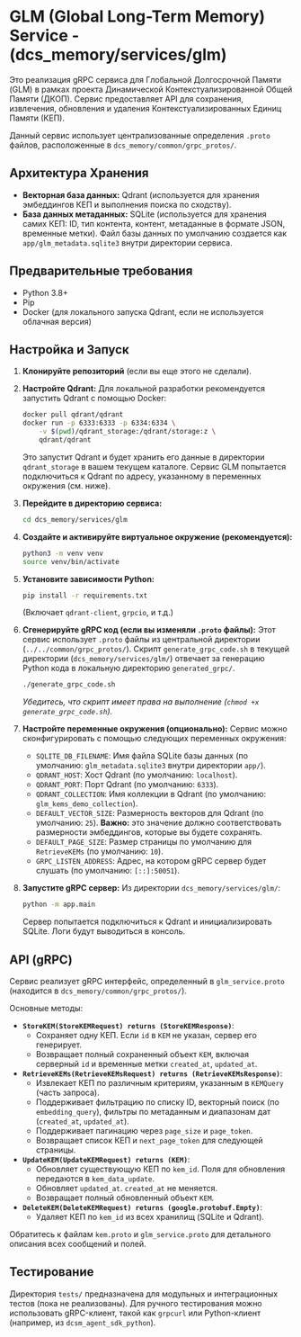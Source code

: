 # GLM (Global Long-Term Memory) Service - (dcs_memory/services/glm)

Это реализация gRPC сервиса для Глобальной Долгосрочной Памяти (GLM) в рамках проекта Динамической Контекстуализированной Общей Памяти (ДКОП).
Сервис предоставляет API для сохранения, извлечения, обновления и удаления Контекстуализированных Единиц Памяти (КЕП).

Данный сервис использует централизованные определения `.proto` файлов, расположенные в `dcs_memory/common/grpc_protos/`.

## Архитектура Хранения

*   **Векторная база данных:** Qdrant (используется для хранения эмбеддингов КЕП и выполнения поиска по сходству).
*   **База данных метаданных:** SQLite (используется для хранения самих КЕП: ID, тип контента, контент, метаданные в формате JSON, временные метки). Файл базы данных по умолчанию создается как `app/glm_metadata.sqlite3` внутри директории сервиса.

## Предварительные требования

*   Python 3.8+
*   Pip
*   Docker (для локального запуска Qdrant, если не используется облачная версия)

## Настройка и Запуск

1.  **Клонируйте репозиторий** (если вы еще этого не сделали).

2.  **Настройте Qdrant:**
    Для локальной разработки рекомендуется запустить Qdrant с помощью Docker:
    ```bash
    docker pull qdrant/qdrant
    docker run -p 6333:6333 -p 6334:6334 \
        -v $(pwd)/qdrant_storage:/qdrant/storage:z \
        qdrant/qdrant
    ```
    Это запустит Qdrant и будет хранить его данные в директории `qdrant_storage` в вашем текущем каталоге.
    Сервис GLM попытается подключиться к Qdrant по адресу, указанному в переменных окружения (см. ниже).

3.  **Перейдите в директорию сервиса:**
    ```bash
    cd dcs_memory/services/glm
    ```

4.  **Создайте и активируйте виртуальное окружение (рекомендуется):**
    ```bash
    python3 -m venv venv
    source venv/bin/activate
    ```

5.  **Установите зависимости Python:**
    ```bash
    pip install -r requirements.txt
    ```
    (Включает `qdrant-client`, `grpcio`, и т.д.)

6.  **Сгенерируйте gRPC код (если вы изменяли `.proto` файлы):**
    Этот сервис использует `.proto` файлы из центральной директории (`../../common/grpc_protos/`). Скрипт `generate_grpc_code.sh` в текущей директории (`dcs_memory/services/glm/`) отвечает за генерацию Python кода в локальную директорию `generated_grpc/`.
    ```bash
    ./generate_grpc_code.sh
    ```
    *Убедитесь, что скрипт имеет права на выполнение (`chmod +x generate_grpc_code.sh`).*

7.  **Настройте переменные окружения (опционально):**
    Сервис можно сконфигурировать с помощью следующих переменных окружения:
    *   `SQLITE_DB_FILENAME`: Имя файла SQLite базы данных (по умолчанию: `glm_metadata.sqlite3` внутри директории `app/`).
    *   `QDRANT_HOST`: Хост Qdrant (по умолчанию: `localhost`).
    *   `QDRANT_PORT`: Порт Qdrant (по умолчанию: `6333`).
    *   `QDRANT_COLLECTION`: Имя коллекции в Qdrant (по умолчанию: `glm_kems_demo_collection`).
    *   `DEFAULT_VECTOR_SIZE`: Размерность векторов для Qdrant (по умолчанию: `25`). **Важно:** это значение должно соответствовать размерности эмбеддингов, которые вы будете сохранять.
    *   `DEFAULT_PAGE_SIZE`: Размер страницы по умолчанию для `RetrieveKEMs` (по умолчанию: `10`).
    *   `GRPC_LISTEN_ADDRESS`: Адрес, на котором gRPC сервер будет слушать (по умолчанию: `[::]:50051`).

8.  **Запустите gRPC сервер:**
    Из директории `dcs_memory/services/glm/`:
    ```bash
    python -m app.main
    ```
    Сервер попытается подключиться к Qdrant и инициализировать SQLite. Логи будут выводиться в консоль.

## API (gRPC)

Сервис реализует gRPC интерфейс, определенный в `glm_service.proto` (находится в `dcs_memory/common/grpc_protos/`).

Основные методы:
*   **`StoreKEM(StoreKEMRequest) returns (StoreKEMResponse)`**:
    *   Сохраняет одну КЕП. Если `id` в `KEM` не указан, сервер его генерирует.
    *   Возвращает полный сохраненный объект `KEM`, включая серверный `id` и временные метки `created_at`, `updated_at`.
*   **`RetrieveKEMs(RetrieveKEMsRequest) returns (RetrieveKEMsResponse)`**:
    *   Извлекает КЕП по различным критериям, указанным в `KEMQuery` (часть запроса).
    *   Поддерживает фильтрацию по списку ID, векторный поиск (по `embedding_query`), фильтры по метаданным и диапазонам дат (`created_at`, `updated_at`).
    *   Поддерживает пагинацию через `page_size` и `page_token`.
    *   Возвращает список КЕП и `next_page_token` для следующей страницы.
*   **`UpdateKEM(UpdateKEMRequest) returns (KEM)`**:
    *   Обновляет существующую КЕП по `kem_id`. Поля для обновления передаются в `kem_data_update`.
    *   Обновляет `updated_at`. `created_at` не меняется.
    *   Возвращает полный обновленный объект `KEM`.
*   **`DeleteKEM(DeleteKEMRequest) returns (google.protobuf.Empty)`**:
    *   Удаляет КЕП по `kem_id` из всех хранилищ (SQLite и Qdrant).

Обратитесь к файлам `kem.proto` и `glm_service.proto` для детального описания всех сообщений и полей.

## Тестирование

Директория `tests/` предназначена для модульных и интеграционных тестов (пока не реализованы).
Для ручного тестирования можно использовать gRPC-клиент, такой как `grpcurl` или Python-клиент (например, из `dcsm_agent_sdk_python`).

